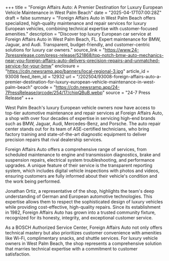 +++
title = "Foreign Affairs Auto: A Premier Destination for Luxury European Vehicle Maintenance in West Palm Beach"
date = "2025-04-17T07:00:28Z"
draft = false
summary = "Foreign Affairs Auto in West Palm Beach offers specialized, high-quality maintenance and repair services for luxury European vehicles, combining technical expertise with customer-focused amenities."
description = "Discover top luxury European car service at Foreign Affairs Auto in West Palm Beach, FL. Expert maintenance for BMW, Jaguar, and Audi. Transparent, budget-friendly, and customer-centric solutions for luxury car owners."
source_link = "https://www.24-7pressrelease.com/press-release/521868/top-notch-bmw-auto-mechanics-near-you-foreign-affairs-auto-delivers-precision-repairs-and-unmatched-service-for-your-bmw"
enclosure = "https://cdn.newsramp.app/banners/local-regional-3.jpg"
article_id = 93008
feed_item_id = 12932
url = "/202504/93008-foreign-affairs-auto-a-premier-destination-for-luxury-european-vehicle-maintenance-in-west-palm-beach"
qrcode = "https://cdn.newsramp.app/24-7PressRelease/qrcode/254/17/chipQBuB.webp"
source = "24-7 Press Release"
+++

<p>West Palm Beach's luxury European vehicle owners now have access to top-tier automotive maintenance and repair services at Foreign Affairs Auto, a shop with over four decades of expertise in servicing high-end brands such as BMW, Jaguar, Audi, Mercedes-Benz, and Porsche. The auto repair center stands out for its team of ASE-certified technicians, who bring factory training and state-of-the-art diagnostic equipment to deliver precision repairs that rival dealership services.</p><p>Foreign Affairs Auto offers a comprehensive range of services, from scheduled maintenance to engine and transmission diagnostics, brake and suspension repairs, electrical system troubleshooting, and performance upgrades. A unique feature of their service is the transparent reporting system, which includes digital vehicle inspections with photos and videos, ensuring customers are fully informed about their vehicle's condition and the work being performed.</p><p>Jonathan Ortiz, a representative of the shop, highlights the team's deep understanding of German and European automotive technologies. This expertise allows them to respect the sophisticated design of luxury vehicles while providing cost-effective, high-quality repairs. Since its establishment in 1982, Foreign Affairs Auto has grown into a trusted community fixture, recognized for its honesty, integrity, and exceptional customer service.</p><p>As a BOSCH Authorized Service Center, Foreign Affairs Auto not only offers technical mastery but also prioritizes customer convenience with amenities like Wi-Fi, complimentary snacks, and shuttle services. For luxury vehicle owners in West Palm Beach, the shop represents a comprehensive solution that marries technical expertise with a commitment to customer satisfaction.</p>